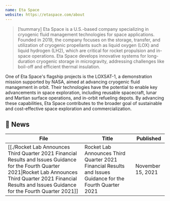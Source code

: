 ```yaml
---
name: Eta Space
website: https://etaspace.com/about
---
```

>[!summary]
>Eta Space is a U.S.-based company specializing in cryogenic fluid management technologies for space applications. Founded in 2019, the company focuses on the storage, transfer, and utilization of cryogenic propellants such as liquid oxygen (LOX) and liquid hydrogen (LH2), which are critical for rocket propulsion and in-space operations. Eta Space develops innovative systems for long-duration cryogenic storage in microgravity, addressing challenges like boil-off and efficient thermal insulation.
>
One of Eta Space's flagship projects is the LOXSAT-1, a demonstration mission supported by NASA, aimed at advancing cryogenic fluid management in orbit. Their technologies have the potential to enable key advancements in space exploration, including reusable spacecraft, lunar and Martian surface operations, and in-orbit refueling depots. By advancing these capabilities, Eta Space contributes to the broader goal of sustainable and cost-effective space exploration and commercialization.

## 📰 News
| File                                                                                                                                                                                                                             | Title                                                                                                      | Published         |
| -------------------------------------------------------------------------------------------------------------------------------------------------------------------------------------------------------------------------------- | ---------------------------------------------------------------------------------------------------------- | ----------------- |
| [[./Rocket Lab Announces Third Quarter 2021 Financial Results and Issues Guidance for the Fourth Quarter 2021\|Rocket Lab Announces Third Quarter 2021 Financial Results and Issues Guidance for the Fourth Quarter 2021]] | Rocket Lab Announces Third Quarter 2021 Financial Results and Issues Guidance for the Fourth Quarter 2021  | November 15, 2021 |



